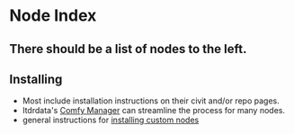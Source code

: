 # Node Index

## There should be a list of nodes to the left.

## Installing

* Most include installation instructions on their civit and/or repo pages.
* ltdrdata's [Comfy Manager](https://github.com/ltdrdata/ComfyUI-Manager) can streamline the process for many nodes.
* general instructions for [installing custom nodes](https://github.com/wyrde/wyrde-comfyui-workflows/tree/main/basics/building-up#custom-nodes)
